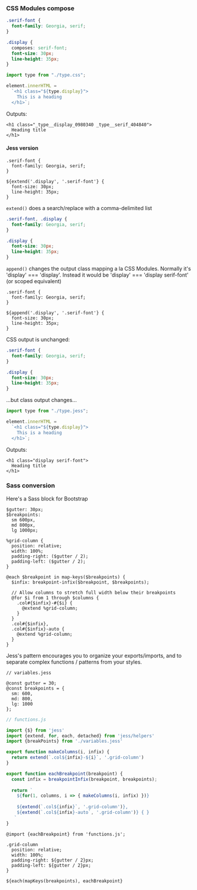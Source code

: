 ### CSS Modules compose
```css
.serif-font {
  font-family: Georgia, serif;
}

.display {
  composes: serif-font;
  font-size: 30px;
  line-height: 35px;
}
```
```js
import type from "./type.css";

element.innerHTML = 
  `<h1 class="${type.display}">
    This is a heading
  </h1>`;
```
Outputs:
```
<h1 class="_type__display_0980340 _type__serif_404840">
  Heading title
</h1>
```

#### Jess version
```less
.serif-font {
  font-family: Georgia, serif;
}

${extend('.display', '.serif-font'} {
  font-size: 30px;
  line-height: 35px;
}
```
`extend()` does a search/replace with a comma-delimited list
```css
.serif-font, .display {
  font-family: Georgia, serif;
}

.display {
  font-size: 30px;
  line-height: 35px;
}
```
`append()` changes the output class mapping a la CSS Modules. Normally it's 'display' === 'display'. Instead it would be 'display' === 'display serif-font' (or scoped equivalent)
```less
.serif-font {
  font-family: Georgia, serif;
}

${append('.display', '.serif-font'} {
  font-size: 30px;
  line-height: 35px;
}
```
CSS output is unchanged:
```css
.serif-font {
  font-family: Georgia, serif;
}

.display {
  font-size: 30px;
  line-height: 35px;
}
```
...but class output changes...
```js
import type from "./type.jess";

element.innerHTML = 
  `<h1 class="${type.display}">
    This is a heading
  </h1>`;
```
Outputs:
```
<h1 class="display serif-font">
  Heading title
</h1>
```

### Sass conversion

Here's a Sass block for Bootstrap

```less
$gutter: 30px;
$breakpoints: 
  sm 600px,
  md 800px,
  lg 1000px;

%grid-column {
  position: relative;
  width: 100%;
  padding-right: ($gutter / 2);
  padding-left: ($gutter / 2);
}

@each $breakpoint in map-keys($breakpoints) {
  $infix: breakpoint-infix($breakpoint, $breakpoints);

  // Allow columns to stretch full width below their breakpoints
  @for $i from 1 through $columns {
    .col#{$infix}-#{$i} {
      @extend %grid-column;
    }
  }
  .col#{$infix},
  .col#{$infix}-auto {
    @extend %grid-column;
  }
}
```

Jess's pattern encourages you to organize your exports/imports, and to separate complex functions / patterns from your styles.
```less
// variables.jess

@const gutter = 30;
@const breakpoints = {
  sm: 600,
  md: 800,
  lg: 1000
};
```

```js
// functions.js

import {$} from 'jess'
import {extend, for, each, detached} from 'jess/helpers'
import {breakPoints} from './variables.jess'

export function makeColumns(i, infix) {
  return extend(`.col${infix}-${i}`, '.grid-column')
}

export function eachBreakpoint(breakpoint) {
  const infix = breakpointInfix(breakpoint, breakpoints);
  
  return `
    ${for(1, columns, i => { makeColumns(i, infix) })}
  
    ${extend(`.col${infix}`, '.grid-column')},
    ${extend(`.col${infix}-auto`, '.grid-column')} { }
   `
}
```

```less
@import {eachBreakpoint} from 'functions.js';

.grid-column
  position: relative;
  width: 100%;
  padding-right: ${gutter / 2}px;
  padding-left: ${gutter / 2}px;
}

${each(mapKeys(breakpoints), eachBreakpoint}

```
